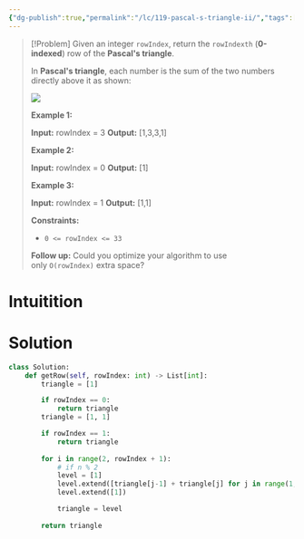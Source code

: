 ```yaml
---
{"dg-publish":true,"permalink":"/lc/119-pascal-s-triangle-ii/","tags":["array","dp"]}
---
```


> [!Problem]
> Given an integer `rowIndex`, return the `rowIndexth` (**0-indexed**) row of the **Pascal's triangle**.
> 
> In **Pascal's triangle**, each number is the sum of the two numbers directly above it as shown:
> 
> ![](https://upload.wikimedia.org/wikipedia/commons/0/0d/PascalTriangleAnimated2.gif)
> 
> **Example 1:**
> 
> **Input:** rowIndex = 3
> **Output:** [1,3,3,1]
> 
> **Example 2:**
> 
> **Input:** rowIndex = 0
> **Output:** [1]
> 
> **Example 3:**
> 
> **Input:** rowIndex = 1
> **Output:** [1,1]
> 
> **Constraints:**
> 
> - `0 <= rowIndex <= 33`
> 
> **Follow up:** Could you optimize your algorithm to use only `O(rowIndex)` extra space?


# Intuitition

# Solution
```python
class Solution:
    def getRow(self, rowIndex: int) -> List[int]:
        triangle = [1]

        if rowIndex == 0:
            return triangle
        triangle = [1, 1]

        if rowIndex == 1:
            return triangle
        
        for i in range(2, rowIndex + 1):
            # if n % 2
            level = [1]
            level.extend([triangle[j-1] + triangle[j] for j in range(1, i)])
            level.extend([1])

            triangle = level
        
        return triangle
```